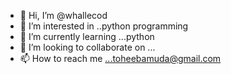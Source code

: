 - 👋 Hi, I’m @whallecod
- 👀 I’m interested in ..python programming
- 🌱 I’m currently learning ...python
- 💞️ I’m looking to collaborate on ...
- 📫 How to reach me ...toheebamuda@gmail.com

<!---
whallecod/whallecod is a ✨ special ✨ repository because its `README.md` (this file) appears on your GitHub profile.
You can click the Preview link to take a look at your changes.
--->
